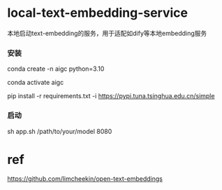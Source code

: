 # local-text-embedding-service
本地启动text-embedding的服务，用于适配如dify等本地embedding服务

### 安装

conda create -n aigc python=3.10

conda activate aigc

pip install -r requirements.txt -i https://pypi.tuna.tsinghua.edu.cn/simple

### 启动
sh app.sh /path/to/your/model 8080

# ref
https://github.com/limcheekin/open-text-embeddings
